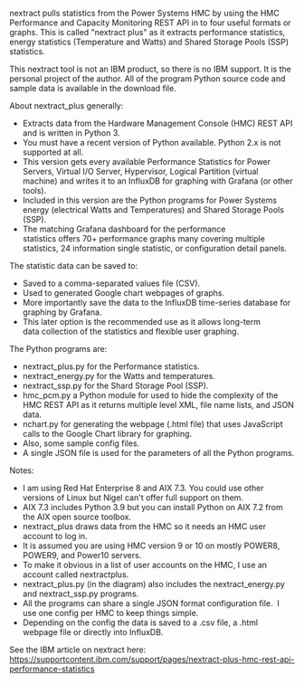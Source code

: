 nextract pulls statistics from the Power Systems HMC by using the HMC Performance and Capacity Monitoring REST API in to four useful formats or graphs. 
This is called "nextract plus" as it extracts performance statistics, energy statistics (Temperature and Watts) and Shared Storage Pools (SSP) statistics.

This nextract tool is not an IBM product, so there is no IBM support. 
It is the personal project of the author.
All of the program Python source code and sample data is available in the download file.

About nextract_plus generally:
 - Extracts data from the Hardware Management Console (HMC) REST API and is written in Python 3.
 - You must have a recent version of Python available. Python 2.x is not supported at all.
 -  This version gets every available Performance Statistics for Power Servers, Virtual I/O Server, Hypervisor, Logical Partition (virtual machine) and writes it to an InfluxDB for graphing with Grafana (or other tools).
 - Included in this version are the Python programs for Power Systems energy (electrical Watts and Temperatures) and Shared Storage Pools (SSP).
 - The matching Grafana dashboard for the performance statistics offers 70+ performance graphs many covering multiple statistics, 24 information single statistic, or configuration detail panels.

The statistic data can be saved to:
- Saved to a comma-separated values file (CSV).
- Used to generated Google chart webpages of graphs.
- More importantly save the data to the InfluxDB time-series database for graphing by Grafana.
- This later option is the recommended use as it allows long-term data collection of the statistics and flexible user graphing.

The Python programs are:
 - nextract_plus.py for the Performance statistics.
 - nextract_energy.py for the Watts and temperatures.
 - nextract_ssp.py for the Shard Storage Pool (SSP).
 - hmc_pcm.py a Python module for used to hide the complexity of the HMC REST API as it returns multiple level XML, file name lists, and JSON data.
 - nchart.py for generating the webpage (.html file) that uses JavaScript calls to the Google Chart library for graphing.
 - Also, some sample config files.
 - A single JSON file is used for the parameters of all the Python programs.

Notes:
 - I am using Red Hat Enterprise 8 and AIX 7.3. You could use other versions of Linux but Nigel can't offer full support on them.
 - AIX 7.3 includes Python 3.9 but you can install Python on AIX 7.2 from the AIX open source toolbox.
 - nextract_plus draws data from the HMC so it needs an HMC user account to log in.
 - It is assumed you are using HMC version 9 or 10 on mostly POWER8, POWER9, and Power10 servers.
 - To make it obvious in a list of user accounts on the HMC, I use an account called nextractplus.
 - nextract_plus.py (in the diagram) also includes the nextract_energy.py and nextract_ssp.py programs.
 - All the programs can share a single JSON format configuration file.  I use one config per HMC to keep things simple.
 - Depending on the config the data is saved to a .csv file, a .html webpage file or directly into InfluxDB.

See the IBM article on nextract here: https://supportcontent.ibm.com/support/pages/nextract-plus-hmc-rest-api-performance-statistics
